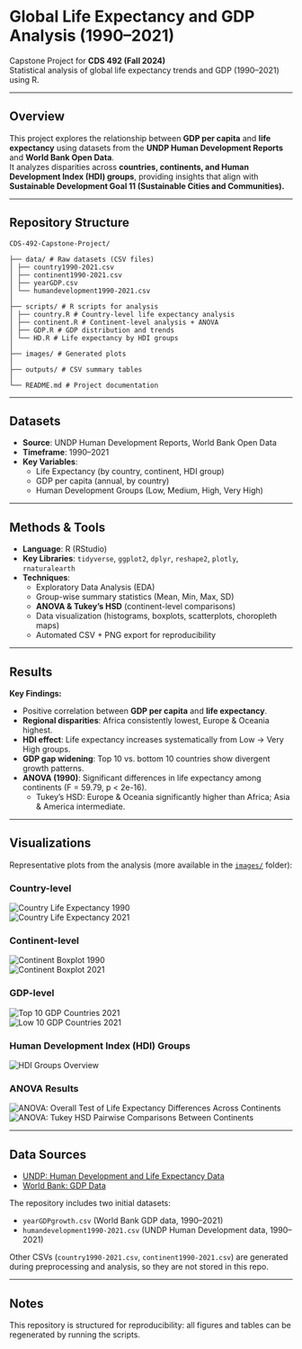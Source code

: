 # Global Life Expectancy and GDP Analysis (1990–2021)

Capstone Project for **CDS 492 (Fall 2024)**  
Statistical analysis of global life expectancy trends and GDP (1990–2021) using R.  

---

## Overview
This project explores the relationship between **GDP per capita** and **life expectancy** using datasets from the **UNDP Human Development Reports** and **World Bank Open Data**.  
It analyzes disparities across **countries, continents, and Human Development Index (HDI) groups**, providing insights that align with **Sustainable Development Goal 11 (Sustainable Cities and Communities).**

---

## Repository Structure

```
CDS-492-Capstone-Project/

├── data/ # Raw datasets (CSV files)
│ ├── country1990-2021.csv
│ ├── continent1990-2021.csv
│ ├── yearGDP.csv
│ └── humandevelopment1990-2021.csv
│
├── scripts/ # R scripts for analysis
│ ├── country.R # Country-level life expectancy analysis
│ ├── continent.R # Continent-level analysis + ANOVA
│ ├── GDP.R # GDP distribution and trends
│ └── HD.R # Life expectancy by HDI groups
│
├── images/ # Generated plots
│
├── outputs/ # CSV summary tables
│
└── README.md # Project documentation
```

---

## Datasets
- **Source**: UNDP Human Development Reports, World Bank Open Data  
- **Timeframe**: 1990–2021  
- **Key Variables**:  
  - Life Expectancy (by country, continent, HDI group)  
  - GDP per capita (annual, by country)  
  - Human Development Groups (Low, Medium, High, Very High)  

---

## Methods & Tools
- **Language**: R (RStudio)  
- **Key Libraries**: `tidyverse`, `ggplot2`, `dplyr`, `reshape2`, `plotly`, `rnaturalearth`  
- **Techniques**:  
  - Exploratory Data Analysis (EDA)  
  - Group-wise summary statistics (Mean, Min, Max, SD)  
  - **ANOVA & Tukey’s HSD** (continent-level comparisons)  
  - Data visualization (histograms, boxplots, scatterplots, choropleth maps)  
  - Automated CSV + PNG export for reproducibility  

---

## Results

**Key Findings:**
- Positive correlation between **GDP per capita** and **life expectancy**.  
- **Regional disparities**: Africa consistently lowest, Europe & Oceania highest.  
- **HDI effect**: Life expectancy increases systematically from Low → Very High groups.  
- **GDP gap widening**: Top 10 vs. bottom 10 countries show divergent growth patterns.  
- **ANOVA (1990)**: Significant differences in life expectancy among continents (F = 59.79, p < 2e-16).  
  - Tukey’s HSD: Europe & Oceania significantly higher than Africa; Asia & America intermediate.  

---

## Visualizations

Representative plots from the analysis (more available in the [`images/`](./images) folder):

### Country-level
![Country Life Expectancy 1990](images/country/Country_1990_histogram.png)  
![Country Life Expectancy 2021](images/country/Country_2021_histogram.png)

### Continent-level
![Continent Boxplot 1990](images/continent/Continent_1990_box.png)  
![Continent Boxplot 2021](images/continent/Continent_2021_box.png)

### GDP-level
![Top 10 GDP Countries 2021](images/gdp/2021GDP_top10.png)  
![Low 10 GDP Countries 2021](images/gdp/2021GDP_low10.png)

### Human Development Index (HDI) Groups
![HDI Groups Overview](images/hd/HD4groups.png)

### ANOVA Results
![ANOVA: Overall Test of Life Expectancy Differences Across Continents](images/anova/anova_WholeContinent.png)
![ANOVA: Tukey HSD Pairwise Comparisons Between Continents](images/anova/anova_CompareWholeContinent.png)

---

## Data Sources
- [UNDP: Human Development and Life Expectancy Data](https://hdr.undp.org/)  
- [World Bank: GDP Data](https://data.worldbank.org/indicator/NY.GDP.MKTP.CD?view=map&year=2008)  

The repository includes two initial datasets:
- `yearGDPgrowth.csv` (World Bank GDP data, 1990–2021)  
- `humandevelopment1990-2021.csv` (UNDP Human Development data, 1990–2021)  

Other CSVs (`country1990-2021.csv`, `continent1990-2021.csv`) are generated during preprocessing and analysis, so they are not stored in this repo.

---

## Notes
This repository is structured for reproducibility: all figures and tables can be regenerated by running the scripts.
